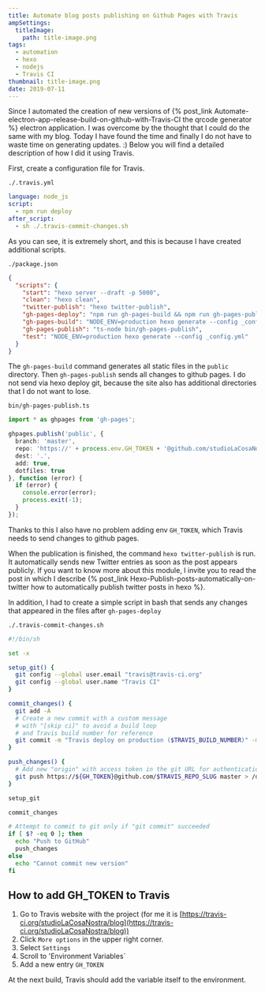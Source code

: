 ```yaml
---
title: Automate blog posts publishing on Github Pages with Travis
ampSettings:
  titleImage:
    path: title-image.png
tags:
  - automation
  - hexo
  - nodejs
  - Travis CI
thumbnail: title-image.png
date: 2019-07-11
---
```


Since I automated the creation of new versions of {% post_link Automate-electron-app-release-build-on-github-with-Travis-CI the qrcode generator %} electron application. I was overcome by the thought that I could do the same with my blog. Today I have found the time and finally I do not have to waste time on generating updates. :) Below you will find a detailed description of how I did it using Travis.

First, create a configuration file for Travis.

`./.travis.yml`

```yml
language: node_js
script:
  - npm run deploy
after_script:
  - sh ./.travis-commit-changes.sh
```

As you can see, it is extremely short, and this is because I have created additional scripts.

`./package.json`

```json
{
  "scripts": {
    "start": "hexo server --draft -p 5000",
    "clean": "hexo clean",
    "twitter-publish": "hexo twitter-publish",
    "gh-pages-deploy": "npm run gh-pages-build && npm run gh-pages-publish && hexo twitter-publish",
    "gh-pages-build": "NODE_ENV=production hexo generate --config _config.yml,_config.production.yml",
    "gh-pages-publish": "ts-node bin/gh-pages-publish",
    "test": "NODE_ENV=production hexo generate --config _config.yml"
  }
}
```

The `gh-pages-build` command generates all static files in the `public` directory.
Then `gh-pages-publish` sends all changes to github pages. I do not send via hexo deploy git, because the site also has additional directories that I do not want to lose.

`bin/gh-pages-publish.ts`

```typescript
import * as ghpages from 'gh-pages';

ghpages.publish('public', {
  branch: 'master',
  repo: 'https://' + process.env.GH_TOKEN + '@github.com/studioLaCosaNostra/studioLaCosaNostra.github.io',
  dest: '.',
  add: true,
  dotfiles: true
}, function (error) {
  if (error) {
    console.error(error);
    process.exit(-1);
  }
});
```

Thanks to this I also have no problem adding env `GH_TOKEN`, which Travis needs to send changes to github pages.

When the publication is finished, the command `hexo twitter-publish` is run. It automatically sends new Twitter entries as soon as the post appears publicly. If you want to know more about this module, I invite you to read the post in which I describe {% post_link Hexo-Publish-posts-automatically-on-twitter how to automatically publish twitter posts in hexo %}.

In addition, I had to create a simple script in bash that sends any changes that appeared in the files after `gh-pages-deploy`

`./.travis-commit-changes.sh`

```bash
#!/bin/sh

set -x

setup_git() {
  git config --global user.email "travis@travis-ci.org"
  git config --global user.name "Travis CI"
}

commit_changes() {
  git add -A
  # Create a new commit with a custom message
  # with "[skip ci]" to avoid a build loop
  # and Travis build number for reference
  git commit -m "Travis deploy on production ($TRAVIS_BUILD_NUMBER)" -m "[skip ci]"
}

push_changes() {
  # Add new "origin" with access token in the git URL for authentication
  git push https://${GH_TOKEN}@github.com/$TRAVIS_REPO_SLUG master > /dev/null 2>&1
}

setup_git

commit_changes

# Attempt to commit to git only if "git commit" succeeded
if [ $? -eq 0 ]; then
  echo "Push to GitHub"
  push_changes
else
  echo "Cannot commit new version"
fi
```

## How to add GH_TOKEN to Travis

1. Go to Travis website with the project (for me it is [https://travis-ci.org/studioLaCosaNostra/blog](https://travis-ci.org/studioLaCosaNostra/blog))
2. Click `More options` in the upper right corner.
3. Select `Settings`
4. Scroll to 'Environment Variables`
5. Add a new entry `GH_TOKEN`

At the next build, Travis should add the variable itself to the environment.
